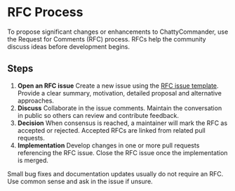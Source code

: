 # RFC Process

To propose significant changes or enhancements to ChattyCommander, use the Request for Comments (RFC) process. RFCs help the community discuss ideas before development begins.

## Steps

1. **Open an RFC issue**
   Create a new issue using the [RFC issue template](../.github/ISSUE_TEMPLATE/rfc.md). Provide a clear summary, motivation, detailed proposal and alternative approaches.
2. **Discuss**
   Collaborate in the issue comments. Maintain the conversation in public so others can review and contribute feedback.
3. **Decision**
   When consensus is reached, a maintainer will mark the RFC as accepted or rejected. Accepted RFCs are linked from related pull requests.
4. **Implementation**
   Develop changes in one or more pull requests referencing the RFC issue. Close the RFC issue once the implementation is merged.

Small bug fixes and documentation updates usually do not require an RFC. Use common sense and ask in the issue if unsure.
